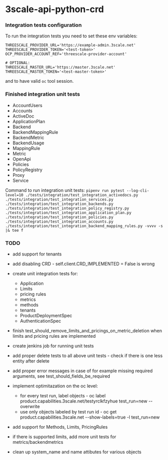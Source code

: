 # 3scale-api-python-crd

### Integration tests configuration

To run the integration tests you need to set these env variables:
```
THREESCALE_PROVIDER_URL='https://example-admin.3scale.net'
THREESCALE_PROVIDER_TOKEN='<test-token>'
OCP_PROVIDER_ACCOUNT_REF='threescale-provider-account'

# OPTIONAL:
THREESCALE_MASTER_URL='https://master.3scale.net'
THREESCALE_MASTER_TOKEN='<test-master-token>'
```

and to have valid `oc` tool session.

### Finished integration unit tests

- AccountUsers
- Accounts
- ActiveDoc
- ApplicationPlan
- Backend
- BackendMappingRule
- BackendMetric
- BackendUsage
- MappingRule
- Metric
- OpenApi
- Policies
- PolicyRegistry
- Proxy
- Service

Command to run integration unit tests: `pipenv run pytest --log-cli-level=10 ./tests/integration/test_integration_activedocs.py ./tests/integration/test_integration_services.py ./tests/integration/test_integration_backends.py ./tests/integration/test_integration_policy_registry.py ./tests/integration/test_integration_application_plan.py ./tests/integration/test_integration_policies.py ./tests/integration/test_integration_accounts.py ./tests/integration/test_integration_backend_mapping_rules.py -vvvv -s |& tee f`
 
### TODO

- add support for tenants

- add disabling CRD - self.client.CRD_IMPLEMENTED = False is wrong
- create unit integration tests for:
  - Application
  - Limits
  - pricing rules
  - metrics
  - methods
  - tenants
  - ProductDeploymentSpec
  - AuthenticationSpec

- finish test_should_remove_limits_and_pricings_on_metric_deletion when limits and pricing rules are implemented
- create jenkins job for running unit tests
- add proper delete tests to all above unit tests - check if there is one less entity after delete
- add proper error messages in case of for example missing required arguments, see test_should_fields_be_required 
- implement optimitazation on the oc level:
  - for every test run, label objects - oc label product.capabilities.3scale.net/testyrclkfzyhue test_run=new --overwrite
  - use only objects labeled by test run id - oc get product.capabilities.3scale.net --show-labels=true -l test_run=new
- add support for Methods, Limits, PricingRules
- if there is supported limits, add more unit tests for metrics/backendmetrics
- clean up system_name and name attibutes for various objects

